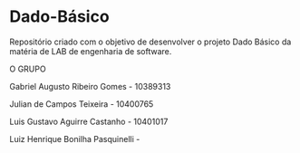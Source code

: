 # Dado-Básico
Repositório criado com o objetivo de desenvolver o projeto Dado Básico da matéria de LAB de engenharia de software.

O GRUPO

Gabriel Augusto Ribeiro Gomes - 10389313

Julian de Campos Teixeira - 10400765

Luis Gustavo Aguirre Castanho - 10401017

Luiz Henrique Bonilha Pasquinelli - 

